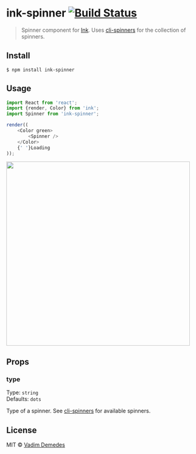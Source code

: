 # ink-spinner [![Build Status](https://travis-ci.org/vadimdemedes/ink-spinner.svg?branch=master)](https://travis-ci.org/vadimdemedes/ink-spinner)

> Spinner component for [Ink](https://github.com/vadimdemedes/ink). Uses [cli-spinners](https://github.com/sindresorhus/cli-spinners) for the collection of spinners.


## Install

```
$ npm install ink-spinner
```


## Usage

```js
import React from 'react';
import {render, Color} from 'ink';
import Spinner from 'ink-spinner';

render((
	<Color green>
		<Spinner />
	</Color>
	{' '}Loading
));
```

<img src="media/demo.gif" width="482">


## Props

### type

Type: `string`<br>
Defaults: `dots`

Type of a spinner. See [cli-spinners](https://github.com/sindresorhus/cli-spinners) for available spinners.


## License

MIT © [Vadim Demedes](https://github.com/vadimdemedes)
